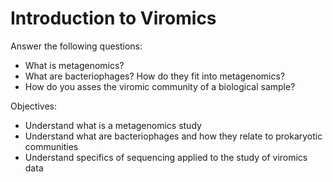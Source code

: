 # Introduction to Viromics

Answer the following questions:

- What is metagenomics?
- What are bacteriophages? How do they fit into metagenomics?
- How do you asses the viromic community of a biological sample?

Objectives:

- Understand what is a metagenomics study
- Understand what are bacteriophages and how they relate to prokaryotic communities
- Understand specifics of sequencing applied to the study of viromics data
